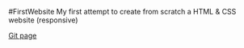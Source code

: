 #FirstWebsite
My first attempt to create from scratch a HTML & CSS website (responsive)

[Git page](https://socalloff.github.io/first-ever-website-2018/index.html)